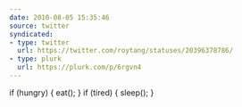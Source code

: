 ```yaml
---
date: 2010-08-05 15:35:46
source: twitter
syndicated:
- type: twitter
  url: https://twitter.com/roytang/statuses/20396378786/
- type: plurk
  url: https://plurk.com/p/6rgvn4
---
```


if (hungry) { eat(); } if (tired) { sleep(); }
